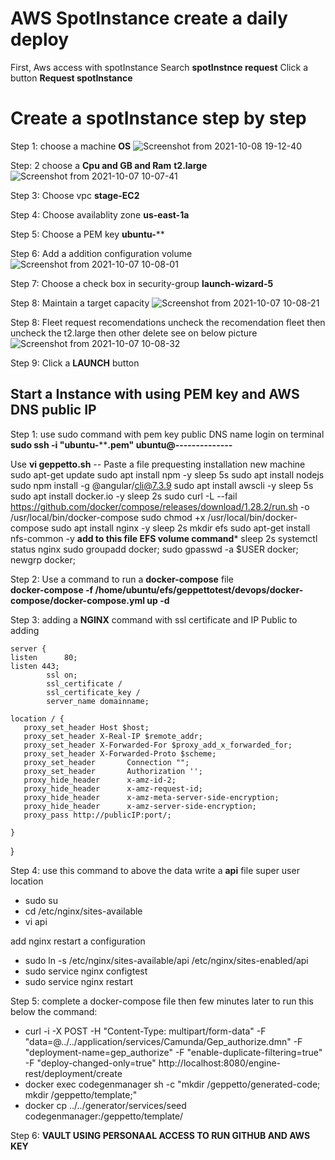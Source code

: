 # AWS SpotInstance create  a daily deploy

First, Aws access with spotInstance 
Search **spotInstnce request** 
Click a button **Request spotInstance**

# Create a spotInstance step by step 

Step 1:
choose a machine **OS**
![Screenshot from 2021-10-08 19-12-40](https://user-images.githubusercontent.com/72383148/136570075-c5478a34-0bfc-49be-be21-4ce350430d95.png)

Step: 2 
choose a **Cpu and GB and Ram**
**t2.large**
![Screenshot from 2021-10-07 10-07-41](https://user-images.githubusercontent.com/72383148/136570564-2825938d-b9f0-43fc-b5e1-9b07c4b18037.png)

Step 3:
Choose vpc **stage-EC2**

Step 4:
Choose availablity zone **us-east-1a**

Step 5:
Choose a PEM key **ubuntu-****

Step 6:
Add a addition configuration volume 
![Screenshot from 2021-10-07 10-08-01](https://user-images.githubusercontent.com/72383148/136571370-8a29d54f-1293-4659-8a00-81fdf1f9eb68.png)

Step 7:
 Choose a check box in security-group **launch-wizard-5**

Step 8:
Maintain a target capacity
![Screenshot from 2021-10-07 10-08-21](https://user-images.githubusercontent.com/72383148/136572048-df9d98bf-ca33-42ef-8ee4-361d97c00d43.png)

Step 8:
Fleet request recomendations
uncheck the recomendation fleet then uncheck the t2.large then other delete see on below picture
![Screenshot from 2021-10-07 10-08-32](https://user-images.githubusercontent.com/72383148/136572257-09bfb902-da0d-47db-89b6-ff7a2a13a96d.png)

Step 9:
Click a **LAUNCH** button

## Start a Instance with using PEM key and AWS DNS public IP

Step 1:
use sudo command with pem key public DNS name login on terminal
**sudo ssh -i "ubuntu-******.pem" ubuntu@--------------**

Use **vi geppetto.sh**
-- Paste a file prequesting installation new machine 
	sudo apt-get update
	sudo apt install npm -y
	sleep 5s
	sudo apt install nodejs
	sudo npm install -g @angular/cli@7.3.9
	sudo apt  install awscli -y
	sleep 5s
	sudo apt install docker.io -y
	sleep 2s
	sudo curl -L --fail 		https://github.com/docker/compose/releases/download/1.28.2/run.sh -o 	/usr/local/bin/docker-compose
	sudo chmod +x /usr/local/bin/docker-compose
	sudo apt install nginx -y
	sleep 2s
	mkdir efs
	sudo apt-get install nfs-common -y
	**add to this file EFS volume command***
	sleep 2s
	systemctl status nginx 
	sudo groupadd docker; sudo gpasswd -a $USER docker; newgrp docker;

Step 2: 
Use a command to run a **docker-compose** file  
**docker-compose -f /home/ubuntu/efs/geppettotest/devops/docker-compose/docker-compose.yml up -d**

Step 3:
adding a **NGINX** command with ssl certificate and IP Public to adding 

    server {
    listen      80;
    listen 443;
            ssl on;
            ssl_certificate /
            ssl_certificate_key /  
            server_name domainname;    

    location / {
       proxy_set_header Host $host;
       proxy_set_header X-Real-IP $remote_addr;
       proxy_set_header X-Forwarded-For $proxy_add_x_forwarded_for;
       proxy_set_header X-Forwarded-Proto $scheme;
       proxy_set_header       Connection "";
       proxy_set_header       Authorization '';
       proxy_hide_header      x-amz-id-2;
       proxy_hide_header      x-amz-request-id;
       proxy_hide_header      x-amz-meta-server-side-encryption;
       proxy_hide_header      x-amz-server-side-encryption;
       proxy_pass http://publicIP:port/;

    }

  }

Step 4: 
use this command to above the data write a **api** file super user location
- sudo su
- cd /etc/nginx/sites-available
- vi api

add nginx restart a configuration

- sudo ln -s /etc/nginx/sites-available/api /etc/nginx/sites-enabled/api
- sudo service nginx configtest
- sudo service nginx restart

Step 5:
complete a docker-compose file then few minutes later to run this below the command:
- curl -i -X POST -H "Content-Type: multipart/form-data" -F "data=@../../application/services/Camunda/Gep_authorize.dmn" -F "deployment-name=gep_authorize" -F "enable-duplicate-filtering=true" -F "deploy-changed-only=true" http://localhost:8080/engine-rest/deployment/create
- docker exec codegenmanager sh -c "mkdir /geppetto/generated-code; mkdir /geppetto/template;"
- docker cp ../../generator/services/seed codegenmanager:/geppetto/template/


Step 6: 
**VAULT USING PERSONAAL ACCESS TO RUN GITHUB AND AWS KEY**

